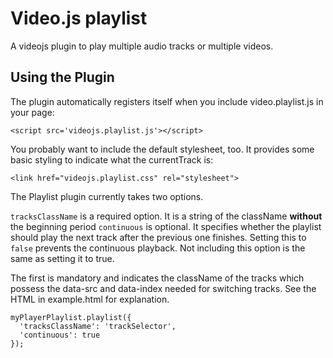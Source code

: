 Video.js playlist
===================
A videojs plugin to play multiple audio tracks or multiple videos.

Using the Plugin
----------------
The plugin automatically registers itself when you include video.playlist.js in your page:

    <script src='videojs.playlist.js'></script>

You probably want to include the default stylesheet, too. It provides some basic styling to indicate what the currentTrack is:

    <link href="videojs.playlist.css" rel="stylesheet">

The Playlist plugin currently takes two options.

```tracksClassName``` is a required option. It is a string of the className **without** the beginning period
```continuous``` is optional. It specifies whether the playlist should play the next track after the previous one finishes. Setting this to ```false``` prevents the continuous playback. Not including this option is the same as setting it to true.

The first is mandatory and indicates the className of the tracks which possess the data-src and data-index needed for switching tracks. See the HTML in example.html for explanation.

    myPlayerPlaylist.playlist({
      'tracksClassName': 'trackSelector', 
      'continuous': true
    });


